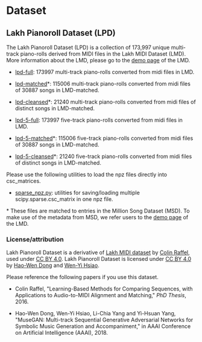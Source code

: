 # Dataset

## Lakh Pianoroll Dataset (LPD)

The Lakh Pianoroll Dataset (LPD) is a collection of 173,997 unique multi-track piano-rolls derived from MIDI files in the Lakh MIDI Dataset (LMD). More information about the LMD, please go to the [demo page](http://colinraffel.com/projects/lmd/) of the LMD.

- [lpd-full](https://drive.google.com/file/d/0Bx-qnQlE_EmseEtIWGR6WHVoQmM/view?usp=drivesdk): 173997 multi-track piano-rolls converted from midi files in LMD.
- [lpd-matched](https://drive.google.com/file/d/0Bx-qnQlE_EmsWG1LbVY0MHY5ems/view?usp=drivesdk)\*: 115006 multi-track piano-rolls converted from midi files of 30887 songs in LMD-matched.
- [lpd-cleansed](https://drive.google.com/file/d/1Sw3VQL8c-v6rw2qii0fh1h3ItQ1oOfKx/view?usp=drivesdk)\*: 21240 multi-track piano-rolls converted from midi files of distinct songs in LMD-matched.

- [lpd-5-full](https://drive.google.com/file/d/1ml_2idsl2ZNdg96BiuGcPRZVyUyKoyhs/view?usp=drivesdk): 173997 five-track piano-rolls converted from midi files in LMD.
- [lpd-5-matched](https://drive.google.com/file/d/1bwZO7MV9t1LGvFMI3gcQdqfzzj-6VW_I/view?usp=drivesdk)\*: 115006 five-track piano-rolls converted from midi files of 30887 songs in LMD-matched.
- [lpd-5-cleansed](https://drive.google.com/file/d/1Mf4mcPr_98nszVoTEXc-g_O0jsniWDCr/view?usp=drivesdk)\*: 21240 five-track piano-rolls converted from midi files of distinct songs in LMD-matched.

Please use the following utilities to load the npz files directly into csc_matrices.

- [sparse_npz.py](https://drive.google.com/open?id=0Bx-qnQlE_EmsMFRISEd2MFJsS3c): utilities for saving/loading multiple scipy.sparse.csc_matrix in one npz file.

\* These files are matched to entries in the Million Song Dataset (MSD). To make use of the metadata from MSD, we refer users to the [demo page](http://colinraffel.com/projects/lmd/) of the LMD.

### License/attribution

Lakh Pianoroll Dataset is a derivative of [Lakh MIDI dataset](http://colinraffel.com/projects/lmd/) by [Colin Raffel](http://colinraffel.com), used under [CC BY 4.0](https://creativecommons.org/licenses/by/4.0/). Lakh Pianoroll Dataset is licensed under [CC BY 4.0](https://creativecommons.org/licenses/by/4.0/) by [Hao-Wen Dong](https://salu133445.github.io/) and [Wen-Yi Hsiao](https://github.com/wayne391).

Please reference the following papers if you use this dataset.

- Colin Raffel, "Learning-Based Methods for Comparing Sequences, with Applications to Audio-to-MIDI Alignment and Matching," *PhD Thesis*, 2016.

- Hao-Wen Dong, Wen-Yi Hsiao, Li-Chia Yang and Yi-Hsuan Yang, "MuseGAN: Multi-track Sequential Generative Adversarial Networks for Symbolic Music Generation and Accompaniment," in AAAI Conference on Artificial Intelligence (AAAI), 2018.
